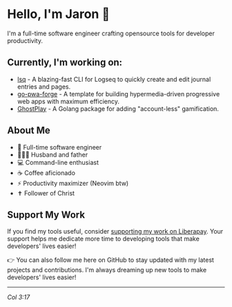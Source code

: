 <!--
**jrswab/jrswab** is a ✨ _special_ ✨ repository because its `README.md` (this file) appears on your GitHub profile.
-->
# Hello, I'm Jaron 👋

I'm a full-time software engineer crafting opensource tools for developer productivity.

## Currently, I'm working on:
- [lsq](https://github.com/jrswab/lsq) - A blazing-fast CLI for Logseq to quickly create and edit journal entries and pages. 
- [go-pwa-forge](https://github.com/jrswab/go-pwa-forge) - A template for building hypermedia-driven progressive web apps with maximum efficiency.
- [GhostPlay](https://github.com/jrswab/ghostplay) - A Golang package for adding "account-less" gamification.

## About Me

- 💼 Full-time software engineer
- 👨‍👩‍👦 Husband and father
- 💻 Command-line enthusiast
- ☕ Coffee aficionado
- ⚡ Productivity maximizer (Neovim btw)
- ✝️ Follower of Christ

## Support My Work

If you find my tools useful, consider [supporting my work on Liberapay](https://liberapay.com/jrswab). Your support helps me dedicate more time to developing tools that make developers' lives easier!

👉 You can also follow me here on GitHub to stay updated with my latest projects and contributions. I'm always dreaming up new tools to make developers' lives easier!

---

*Col 3:17*
